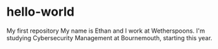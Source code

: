 # hello-world
My first repository
My name is Ethan and I work at Wetherspoons. I'm studying Cybersecurity Management at Bournemouth, starting this year.
